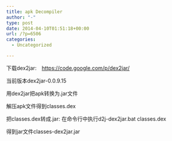 ```yaml
---
title: apk Decompiler
author: "-"
type: post
date: 2014-04-10T01:51:18+00:00
url: /?p=6506
categories:
  - Uncategorized

---
```

下载dex2jar:　https://code.google.com/p/dex2jar/

当前版本dex2jar-0.0.9.15

用dex2jar把apk转换为.jar文件

解压apk文件得到classes.dex

把classes.dex转成.jar: 在命令行中执行d2j-dex2jar.bat classes.dex

得到jar文件classes-dex2jar.jar

